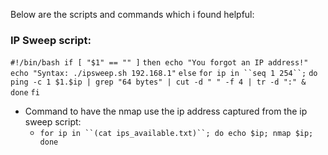 
Below are the scripts and commands which i found helpful:
### IP Sweep script:

`#!/bin/bash if [ "$1" == "" ]` 
`then echo "You forgot an IP address!"` 
`echo "Syntax: ./ipsweep.sh 192.168.1"` 
`else` 
`for ip in ``seq 1 254``;` 
`do ping -c 1 $1.$ip | grep "64 bytes" | cut -d " " -f 4 | tr -d ":" &` 
`done` 
`fi`

- Command to have the nmap use the ip address captured from the ip sweep script:
	- `for ip in ``(cat ips_available.txt)``; do echo $ip; nmap $ip; done`


